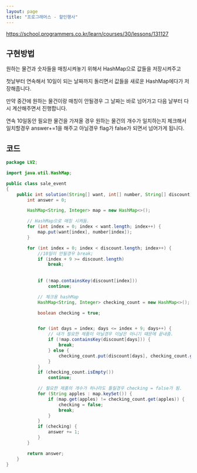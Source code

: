 ```yaml
---
layout: page
title: "프로그래머스 - 할인행사"
---
```




https://school.programmers.co.kr/learn/courses/30/lessons/131127





## 구현방법

원하는 물건과 숫자들을 매칭시켜놓기 위해서 HashMap으로 값들을 저장시켜주고

첫날부터 연속해서 10일이 되는 날짜까지 돌리면서 값들을 새로운 HashMap에다가 저장해줍니다.

만약 중간에 원하는 물건이랑 매칭이 안될경우 그 날짜는 바로 넘어가고 다음 날부터 다시 계산해주면서 진행합니다.

연속 10일동안 필요한 물건을 가져올 경우 원하는 물건의 개수가 일치하는지 체크해서 일치할경우 answer+=1을 해주고 아닐경우 flag가 false가 되면서 넘어가게 됩니다.



## 코드



```java
package LV2;

import java.util.HashMap;

public class sale_event
{
	public int solution(String[] want, int[] number, String[] discount) {
		int answer = 0;

		HashMap<String, Integer> map = new HashMap<>();

		// HashMap으로 매칭 시켜둠.
		for (int index = 0; index < want.length; index++) {
			map.put(want[index], number[index]);
		}

		for (int index = 0; index < discount.length; index++) {
			//10일이 안될경우 break;
			if (index + 9 >= discount.length)
				break;
			
			
			if (!map.containsKey(discount[index]))
				continue;

			// 체크용 hashMap
			HashMap<String, Integer> checking_count = new HashMap<>();

			boolean checking = true;


			for (int days = index; days <= index + 9; days++) {
				// 내가 필요한 제품이 아닐경우 이날은 아니기 떄문에 끝내줌.
				if (!map.containsKey(discount[days])) {
					break;
				} else {
					checking_count.put(discount[days], checking_count.getOrDefault(discount[days], 0) + 1);
				}
			}
			if (checking_count.isEmpty())
				continue;

			// 필요한 제품의 개수가 하나라도 틀릴경우 checking = false가 됨.
			for (String apples : map.keySet()) {
				if (map.get(apples) != checking_count.get(apples)) {
					checking = false;
					break;
				}
			}
			if (checking) {
				answer += 1;
			}
		}

		return answer;
	}
}
```

